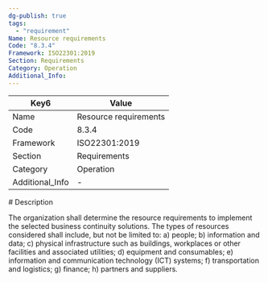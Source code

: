 ```yaml
---
dg-publish: true
tags:
  - "requirement"
Name: Resource requirements
Code: "8.3.4"
Framework: ISO22301:2019
Section: Requirements
Category: Operation
Additional_Info: 
---
```


<div><table class="dataview table-view-table"><thead class="table-view-thead"><tr class="table-view-tr-header"><th class="table-view-th"><span>Key</span><span class="dataview small-text">6</span></th><th class="table-view-th"><span>Value</span></th></tr></thead><tbody class="table-view-tbody"><tr><td><span>Name</span></td><td><span>Resource requirements</span></td></tr><tr><td><span>Code</span></td><td><span>8.3.4</span></td></tr><tr><td><span>Framework</span></td><td><span>ISO22301:2019</span></td></tr><tr><td><span>Section</span></td><td><span>Requirements</span></td></tr><tr><td><span>Category</span></td><td><span>Operation</span></td></tr><tr><td><span>Additional_Info</span></td><td><span>-</span></td></tr></tbody></table></div>
# Description

The organization shall determine the resource requirements to implement the selected business continuity solutions. The types of resources considered shall include, but not be limited to: a) people; b) information and data; c) physical infrastructure such as buildings, workplaces or other facilities and associated utilities; d) equipment and consumables; e) information and communication technology (ICT) systems; f) transportation and logistics; g) finance; h) partners and suppliers. 

